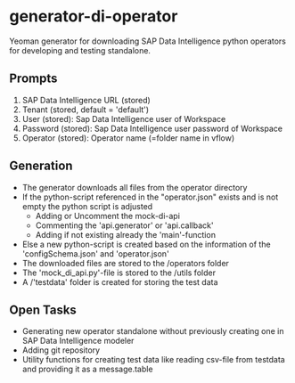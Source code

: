 # generator-di-operator

Yeoman generator for downloading SAP Data Intelligence python operators for developing and testing standalone.

## Prompts

1. SAP Data Intelligence URL (stored)
2. Tenant (stored, default = 'default')
3. User (stored): Sap Data Intelligence user of Workspace
4. Password (stored): Sap Data Intelligence user password of Workspace
5. Operator (stored): Operator name (=folder name in vflow)

## Generation 

* The generator downloads all files from the operator directory
* If the python-script referenced in the "operator.json" exists and is not empty the python script is adjusted
    * Adding or Uncomment the mock-di-api
    * Commenting the 'api.generator' or 'api.callback'
    * Adding if not existing already the 'main'-function
* Else a new python-script is created based on the information of the 'configSchema.json' and 'operator.json'
* The downloaded files are stored to the <project>/operators folder
* The 'mock_di_api.py'-file is stored to the <project>/utils folder
* A <project>/'testdata' folder is created for storing the test data

## Open Tasks

* Generating new operator standalone without previously creating one in SAP Data Intelligence modeler
* Adding git repository
* Utility functions for creating test data like reading csv-file from testdata and providing it as a message.table 

